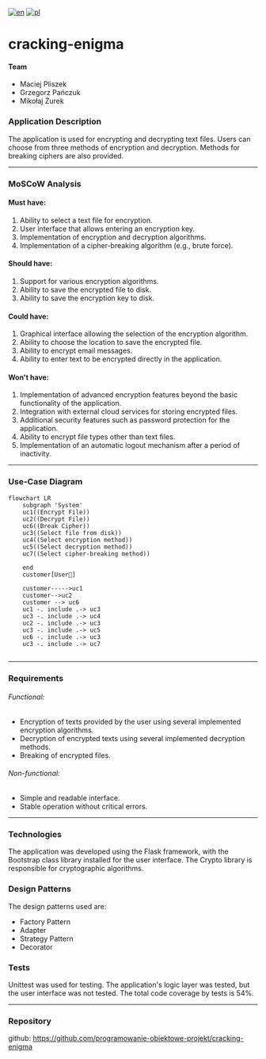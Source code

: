 [![en](https://img.shields.io/badge/lang-eng-blue.svg)](https://github.com/programowanie-obiektowe-projekt/cracking-enigma/blob/main/README.md)
[![pl](https://img.shields.io/badge/lang-pl-red.svg)](https://github.com/programowanie-obiektowe-projekt/cracking-enigma/blob/main/README.pl.md)

# cracking-enigma

#### Team
- Maciej Pliszek
- Grzegorz Pańczuk
- Mikołaj Żurek

### Application Description
The application is used for encrypting and decrypting text files. Users can choose from three methods of encryption and decryption. Methods for breaking ciphers are also provided.

---
### MoSCoW Analysis
#### Must have:

1. Ability to select a text file for encryption.
2. User interface that allows entering an encryption key.
3. Implementation of encryption and decryption algorithms.
4. Implementation of a cipher-breaking algorithm (e.g., brute force).

#### Should have:

1. Support for various encryption algorithms.
2. Ability to save the encrypted file to disk.
3. Ability to save the encryption key to disk.

#### Could have:

1. Graphical interface allowing the selection of the encryption algorithm.
2. Ability to choose the location to save the encrypted file.
3. Ability to encrypt email messages.
4. Ability to enter text to be encrypted directly in the application.

#### Won't have:

1. Implementation of advanced encryption features beyond the basic functionality of the application.
2. Integration with external cloud services for storing encrypted files.
3. Additional security features such as password protection for the application.
4. Ability to encrypt file types other than text files.
5. Implementation of an automatic logout mechanism after a period of inactivity.

---

### Use-Case Diagram

```mermaid
flowchart LR
    subgraph 'System'
    uc1((Encrypt File))
    uc2((Decrypt File))
    uc6((Break Cipher))
    uc3((Select file from disk))
    uc4((Select encryption method))
    uc5((Select decryption method))
    uc7((Select cipher-breaking method))

    end
    customer[User👤]

    customer----->uc1
    customer-->uc2
    customer --> uc6
    uc1 -. include .-> uc3
    uc3 -. include .-> uc4
    uc2 -. include .-> uc3
    uc3 -. include .-> uc5
    uc6 -. include .-> uc3
    uc3 -. include .-> uc7
    
```
---

### Requirements 
###### Functional:
- Encryption of texts provided by the user using several implemented encryption algorithms.
- Decryption of encrypted texts using several implemented decryption methods.
- Breaking of encrypted files.

###### Non-functional:
- Simple and readable interface.
- Stable operation without critical errors.

---
### Technologies

The application was developed using the Flask framework, with the Bootstrap class library installed for the user interface. The Crypto library is responsible for cryptographic algorithms.

### Design Patterns

The design patterns used are:
- Factory Pattern
- Adapter
- Strategy Pattern
- Decorator

### Tests

Unittest was used for testing. The application's logic layer was tested, but the user interface was not tested. The total code coverage by tests is 54%.

---
### Repository
github: https://github.com/programowanie-obiektowe-projekt/cracking-enigma
